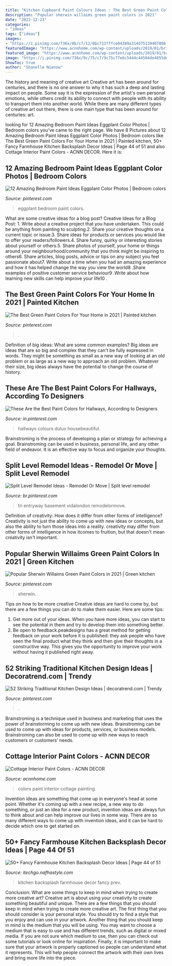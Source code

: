 ```yaml
---
title: "Kitchen Cupboard Paint Colours Ideas : The Best Green Paint Colors For Your Home In 2021"
description: "Popular sherwin willaims green paint colors in 2021"
date: "2022-12-23"
categories:
- "ideas"
tags: ["ideas"]
images:
- "https://i.pinimg.com/736x/0b/c7/12/0bc712fffce04389a314d75139407886.jpg"
featuredImage: "https://www.acnnhome.com/wp-content/uploads/2019/01/brilliant-cottage-interior-paint-colors-of-painting-ideas-for-living-room-uk-exterior-699.jpg"
featured_image: "https://www.acnnhome.com/wp-content/uploads/2019/01/brilliant-cottage-interior-paint-colors-of-painting-ideas-for-living-room-uk-exterior-699.jpg"
image: "https://i.pinimg.com/736x/9c/75/c7/9c75c77e6c5444c44504de4855dde8fc.jpg"
ShowToc: true
author: "Shanelle Nienow"
---
```



The history and meaning of creative art
Creative art has been around for centuries, and there is no one answer to why it has such a deep and lasting impact on people. Some say it is the expression of the artist's own personal emotions, while others credit its ability to connect with people with its ability to transport them into another world. While there are many different types of creative art out there, there is one main type that has been around for centuries: art.

	

		
looking for 12 Amazing Bedroom Paint Ideas Eggplant Color Photos | Bedroom colors you've came to the right page. We have 8 Pictures about 12 Amazing Bedroom Paint Ideas Eggplant Color Photos | Bedroom colors like The Best Green Paint Colors For Your Home in 2021 | Painted kitchen, 50+ Fancy Farmhouse Kitchen Backsplash Decor Ideas | Page 44 of 51 and also Cottage Interior Paint Colors - ACNN DECOR. Here it is:
		
    
## 12 Amazing Bedroom Paint Ideas Eggplant Color Photos | Bedroom Colors

<img loading=lazy src="https://i.pinimg.com/736x/12/9f/33/129f33e197f7921bc540ad41805a70b5.jpg" onerror="this.onerror=null;this.src='https://tse4.mm.bing.net/th?id=OIP.NUrBbH2ZUozdhjUO155U5AHaEL&amp;pid=15.1';" alt="12 Amazing Bedroom Paint Ideas Eggplant Color Photos | Bedroom colors">

_Source: pinterest.com_

>eggplant bedroom paint colors. 

	

What are some creative ideas for a blog post?
Creative Ideas for a Blog Post: 1. Write about a creative project that you have undertaken. This could be anything from painting to sculpting.2. Share your creative thoughts on a current topic or issue.3. Share ideas for products or services you would like to offer your readers/followers.4. Share funny, quirky or interesting stories about yourself or others.5. Share photos of yourself, your home or things around your neighbourhood/community that you think might be inspiring to others6. Share articles, blog posts, advice or tips on any subject you feel passionate about7. Write about a time when you had an amazing experience and how it has helped change the way you view the world8 .Share examples of positive customer service behaviour9 .Write about how learning new skills can help improve your life10 .

    
## The Best Green Paint Colors For Your Home In 2021 | Painted Kitchen

<img loading=lazy src="https://i.pinimg.com/736x/41/1a/36/411a36a5c83385ed8e1fb4782fcbe343.jpg" onerror="this.onerror=null;this.src='https://tse4.mm.bing.net/th?id=OIP.mnV8b4tnEBzeSgG08RnuVwHaKF&amp;pid=15.1';" alt="The Best Green Paint Colors For Your Home in 2021 | Painted kitchen">

_Source: pinterest.com_

>. 

	

Definition of big ideas: What are some common examples?
Big ideas are ideas that are so big and complex that they can't be fully expressed in words. They might be something as small as a new way of looking at an old problem or as large as a new way to approach an old problem. Whatever their size, big ideas always have the potential to change the course of history.

    
## These Are The Best Paint Colors For Hallways, According To Designers

<img loading=lazy src="https://i.pinimg.com/736x/15/1f/be/151fbe174fec50224822a19ad5261556.jpg" onerror="this.onerror=null;this.src='https://tse4.mm.bing.net/th?id=OIP.en1RvTvPbKJhSB8g4VNUfwHaLH&amp;pid=15.1';" alt="These Are the Best Paint Colors for Hallways, According to Designers">

_Source: in.pinterest.com_

>hallways colours dulux housebeautiful. 

	

Brainstroming is the process of developing a plan or strategy for achieving a goal. Brainstroming can be used in business, personal life, and any other field of endeavor. It is an effective way to focus and organize your thoughts.

    
## Split Level Remodel Ideas - Remodel Or Move | Split Level Remodel

<img loading=lazy src="https://i.pinimg.com/736x/0b/c7/12/0bc712fffce04389a314d75139407886.jpg" onerror="this.onerror=null;this.src='https://tse1.mm.bing.net/th?id=OIP.0O8Cmh8EmUN3HuK_24gp3wHaLH&amp;pid=15.1';" alt="Split Level Remodel Ideas - Remodel Or Move | Split level remodel">

_Source: br.pinterest.com_

>tri entryway basement vidalondon remodelormove. 

	

Definition of creativity: How does it differ from other forms of intelligence?
Creativity is not just the ability to come up with new ideas or concepts, but also the ability to turn those ideas into a reality. creativity may differ from other forms of intelligence in how itcomes to fruition, but that doesn't mean creativity isn't important.

    
## Popular Sherwin Willaims Green Paint Colors In 2021 | Green Kitchen

<img loading=lazy src="https://i.pinimg.com/736x/7a/ce/8d/7ace8d12327cfc7577cc547bb089ecbe.jpg" onerror="this.onerror=null;this.src='https://tse3.mm.bing.net/th?id=OIP.Qa8aCjesEPEtkykC6r-_rAHaKO&amp;pid=15.1';" alt="Popular Sherwin Willaims Green Paint Colors in 2021 | Green kitchen">

_Source: pinterest.com_

>sherwin. 

	

Tips on how to be more creative
Creative ideas are hard to come by, but there are a few things you can do to make them easier. Here are some tips: 
1. Get more out of your ideas. When you have more ideas, you can start to see the potential in them and try to develop them into something better. 
2. Be open to feedback.peakdesigns has a great method for getting feedback on your work before it is published: they ask people who have seen the final product what they think and then give their thoughts in a constructive way. This gives you the opportunity to improve your work without having it published right away.

    
## 52 Striking Traditional Kitchen Design Ideas | Decoratrend.com | Trendy

<img loading=lazy src="https://i.pinimg.com/736x/9c/75/c7/9c75c77e6c5444c44504de4855dde8fc.jpg" onerror="this.onerror=null;this.src='https://tse1.mm.bing.net/th?id=OIP.q3JPcSrQawa3SKVMngSJngHaK6&amp;pid=15.1';" alt="52 Striking Traditional Kitchen Design Ideas | decoratrend.com | Trendy">

_Source: pinterest.com_

>. 

	

Brainstroming is a technique used in business and marketing that uses the power of brainstorming to come up with new ideas. Brainstroming can be used to come up with ideas for products, services, or business models. Brainstroming can also be used to come up with new ways to reach customers or customers’ needs.

    
## Cottage Interior Paint Colors - ACNN DECOR

<img loading=lazy src="https://www.acnnhome.com/wp-content/uploads/2019/01/brilliant-cottage-interior-paint-colors-of-painting-ideas-for-living-room-uk-exterior-699.jpg" onerror="this.onerror=null;this.src='https://tse3.mm.bing.net/th?id=OIP.W7VWinUr2iPXA6Gf19hhhwHaFE&amp;pid=15.1';" alt="Cottage Interior Paint Colors - ACNN DECOR">

_Source: acnnhome.com_

>colors paint interior cottage painting. 

	

Invention ideas are something that come up in everyone's head at some point. Whether it's coming up with a new recipe, a new way to do something, or just an idea for a new product, invention ideas are always fun to think about and can help improve our lives in some way. There are so many different ways to come up with invention ideas, and it can be hard to decide which one to get started on.

    
## 50+ Fancy Farmhouse Kitchen Backsplash Decor Ideas | Page 44 Of 51

<img loading=lazy src="http://itechgo.com/wp-content/uploads/2018/04/Fancy-Farmhouse-Kitchen-Backsplash-Decor-Ideas-44.jpg" onerror="this.onerror=null;this.src='https://tse4.mm.bing.net/th?id=OIP.zS3fimhq58YNEONZFDbuXwHaLP&amp;pid=15.1';" alt="50+ Fancy Farmhouse Kitchen Backsplash Decor Ideas | Page 44 of 51">

_Source: itechgo.nafhastyle.com_

>kitchen backsplash farmhouse decor fancy prev. 

	

Conclusion: What are some things to keep in mind when trying to create more creative art?
Creative art is about using your creativity to create something beautiful and unique. There are a few things that you should keep in mind when trying to create more creative art. The first thing that you should consider is your personal style. You should try to find a style that you enjoy and can use in your artwork. Another thing that you should keep in mind is the medium that you will be using. You may want to choose a medium that is easy to use and has different trends, such as digital or mixed media. If you are not sure which medium to use, then you can check out some tutorials or look online for inspiration. Finally, it is important to make sure that your artwork is properly captioned so people can understand what it represents. This will help people connect the artwork with their own lives and bring more life into the piece.

